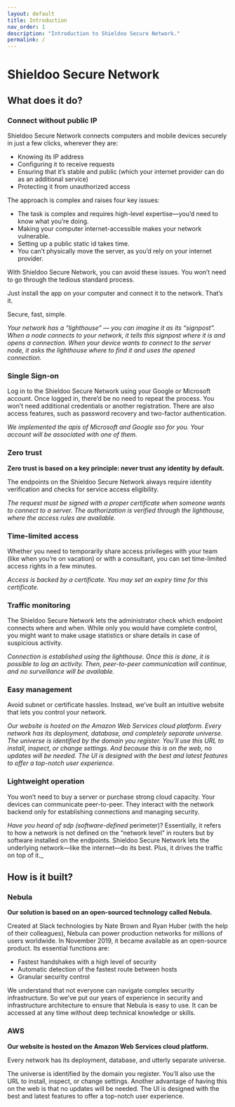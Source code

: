 ```yaml
---
layout: default
title: Introduction
nav_order: 1
description: "Introduction to Shieldoo Secure Network."
permalink: /
---
```


# Shieldoo Secure Network

## What does it do?

### Connect without public IP

Shieldoo Secure Network connects computers and mobile devices securely in just a few clicks, wherever they are:
- Knowing its IP address
- Configuring it to receive requests
- Ensuring that it’s stable and public (which your internet provider can do as an additional service)
- Protecting it from unauthorized access

The approach is complex and raises four key issues:
- The task is complex and requires high-level expertise—you’d need to know what you’re doing.
- Making your computer internet-accessible makes your network vulnerable.
- Setting up a public static id takes time.
- You can’t physically move the server, as you’d rely on your internet provider.

With Shieldoo Secure Network, you can avoid these issues. You won’t need to go through the tedious standard process.

Just install the app on your computer and connect it to the network. That’s it.

Secure, fast, simple.

_Your network has a “lighthouse” — you can imagine it as its “signpost”. When a node connects to your network, it tells this signpost where it is and opens a connection. When your device wants to connect to the server node, it asks the lighthouse where to find it and uses the opened connection._

### Single Sign-on
Log in to the Shieldoo Secure Network using your Google or Microsoft account. Once logged in, there’d be no need to repeat the process. You won’t need additional credentials or another registration. There are also access features, such as password recovery and two-factor authentication.

_We implemented the apis of Microsoft and Google sso for you. Your account will be associated with one of them._

### Zero trust

__Zero trust is based on a key principle: never trust any identity by default.__

The endpoints on the Shieldoo Secure Network always require identity verification and checks for service access eligibility.

_The request must be signed with a proper certificate when someone wants to connect to a server. The authorization is verified through the lighthouse, where the access rules are available._

### Time-limited access

Whether you need to temporarily share access privileges with your team (like when you’re on vacation) or with a consultant, you can set time-limited access rights in a few minutes.

_Access is backed by a certificate. You may set an expiry time for this certificate._

### Traffic monitoring

The Shieldoo Secure Network lets the administrator check which endpoint connects where and when. While only you would have complete control, you might want to make usage statistics or share details in case of suspicious activity.

_Connection is established using the lighthouse. Once this is done, it is possible to log an activity. Then, peer-to-peer communication will continue, and no surveillance will be available._

### Easy management

Avoid subnet or certificate hassles. Instead, we’ve built an intuitive website that lets you control your network.

_Our website is hosted on the Amazon Web Services cloud platform. Every network has its deployment, database, and completely separate universe. The universe is identified by the domain you register. You’ll _use this _URL_ to install_, inspect, or change settings. And because this is on the web, no updates will be needed. The UI is designed with the best and latest features to offer a top-notch user experience._

### Lightweight operation

You won’t need to buy a server or purchase strong cloud capacity. Your devices can communicate peer-to-peer. They interact with the network backend only for establishing connections and managing security.

_Have you heard of sdp (software-defined_ perimeter)? Essentially, it refers to how a network is not defined on the “network level” in routers but by software installed on the endpoints. Shieldoo Secure Network lets the underlying network—like the internet—do its best. Plus, it drives the traffic on top of it._


## How is it built?

### Nebula

__Our solution is based on an open-sourced technology called Nebula.__

Created at Slack technologies by Nate Brown and Ryan Huber (with the help of their colleagues), Nebula can power production networks for millions of users worldwide. In November 2019, it became available as an open-source product. Its essential functions are:

- Fastest handshakes with a high level of security
- Automatic detection of the fastest route between hosts
- Granular security control

We understand that not everyone can navigate complex security infrastructure. So we’ve put our years of experience in security and infrastructure architecture to ensure that Nebula is easy to use. It can be accessed at any time without deep technical knowledge or skills.

### AWS

__Our website is hosted on the Amazon Web Services cloud platform.__

Every network has its deployment, database, and utterly separate universe.

The universe is identified by the domain you register. You’ll also use the URL to install, inspect, or change settings. Another advantage of having this on the web is that no updates will be needed. The UI is designed with the best and latest features to offer a top-notch user experience.